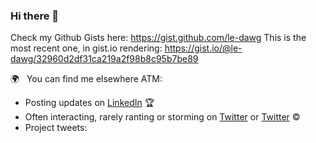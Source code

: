 ### Hi there 👋

Check my Github Gists here: https://gist.github.com/le-dawg
This is the most recent one, in gist.io rendering: https://gist.io/@le-dawg/32960d2df31ca219a2f98b8c95b7be89

🌍 &nbsp; You can find me elsewhere ATM: 
<!--- Sharing what I learn at [Nucks.co](https://nucks.co) ✍️  -->
- Posting updates on [LinkedIn](https://linkedin.com/in/dhoracy) 🏆  
- Often interacting, rarely ranting or storming on [Twitter](https://twitter.com/https://twitter.com/0xdawg_) or [Twitter](https://twitter.com/https://twitter.com/d8adawg) ©  
- Project tweets: 

<!--


Here's a short history of what I've been working on the past few years:

**2017-2018**: I worked with a great team to give SMB's access to data like never before at [Grow.com](https://grow.com). <br/>
**2018-2020**: I co-founded a SaaS startup, [Unbird](https://unbird.com), and led a small team to create a tool for product managers to analyze feedback so they could know what to build, better understand their customers, and have data to back up their decisions. <br/>
**2020**: I'm working with an amazing team to build the world's best no-code platform—[Adalo](https://adalo.com). Check it out! <br/>

*And the best is yet to come.*

**le-dawg/le-dawg** is a ✨ _special_ ✨ repository because its `README.md` (this file) appears on your GitHub profile.

Here are some ideas to get you started:

- 🔭 I’m currently working on ...
- 🌱 I’m currently learning Agent-based Simulation and its relation ship with closed-form analytial models as known in Control Systems, (Deep) RL, Cybernetics, (Associative) Economics, 
- 👯 I’m looking to collaborate on ...
- 🤔 I’m looking for help with ...
- 💬 Ask me about TPM, Embodied Congition, Cognitive Science, VR, Machine Learning: , Design Thinking applied to Complex Systems Engineering, Programmable Economies and technical Neurohacking. Everything else is noise. 
- 📫 How to reach me: github@0xdawg.com
- 😄 Pronouns: dawg, always. If your religion forbids that, use "he/him/his". You asked...
- ⚡ Fun fact: ...
-->
